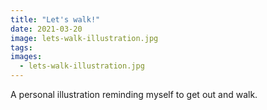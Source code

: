 ```yaml
---
title: "Let's walk!"
date: 2021-03-20
image: lets-walk-illustration.jpg
tags:
images:
  - lets-walk-illustration.jpg
---
```


A personal illustration reminding myself to get out and walk.